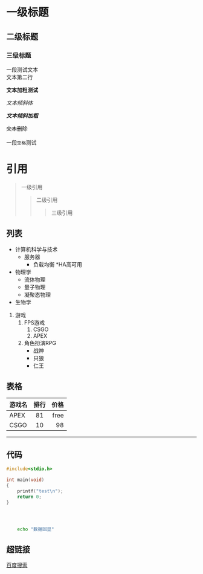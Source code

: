 # 一级标题
## 二级标题
### 三级标题



一段测试文本<br>
文本第二行

**文本加粗测试**

*文本倾斜体*

***文本倾斜加粗***

~~文本删除~~<br></br>
一段`空格`测试

# 引用

> 一级引用
>> 二级引用
>>> 三级引用

## 列表

* 计算机科学与技术
  * 服务器
    * 负载均衡
    *HA高可用
* 物理学
  * 流体物理
  * 量子物理
  * 凝聚态物理
* 生物学

1. 游戏
   1. FPS游戏
      1. CSGO
      2. APEX
   2. 角色扮演RPG
      * 战神
      * 只狼
      * 仁王


## 表格

游戏名|排行|价格
---|:---:|---:|
APEX|81|free
CSGO|10|98


------------------

## 代码

```c
#include<stdio.h>

int main(void)
{
	printf("test\n");
	return 0;
}
```

```python
```

```java
```

```cop
```

```bash
	echo "数据回显"
```


## 超链接

[百度搜索](https://www.baidu.com "点击进入")



